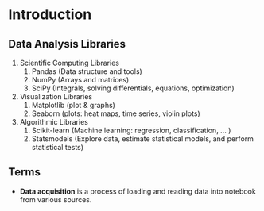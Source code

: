 # Introduction

## Data Analysis Libraries
1. Scientific Computing Libraries
    1. Pandas (Data structure and tools)
    2. NumPy (Arrays and matrices)
    3. SciPy (Integrals, solving differentials, equations, optimization)
2. Visualization Libraries
    1. Matplotlib (plot & graphs)
    2. Seaborn (plots: heat maps, time series, violin plots)
3. Algorithmic Libraries
    1. Scikit-learn (Machine learning: regression, classification, ... )
    2. Statsmodels (Explore data, estimate statistical models, and perform statistical tests)


## Terms
- __Data acquisition__ is a process of loading and reading data into notebook from various sources.